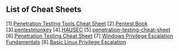 ## List of Cheat Sheets

[1].[Penetration Testing Tools Cheat Sheet](https://highon.coffee/blog/penetration-testing-tools-cheat-sheet/#snmpv3-enumeration-tools)
[2].[Pentest Book](https://pentestbook.six2dez.com/)
[3].[pentestmonkey](http://pentestmonkey.net/category/cheat-sheet)
[4].[HAUSEC](https://hausec.com/pentesting-cheatsheet/)
[5].[penetration-testing-cheat-sheet](https://github.com/ivan-sincek/penetration-testing-cheat-sheet#readme)
[6].[Penetration Testing Cheat Sheet](https://awesomeopensource.com/project/ivan-sincek/penetration-testing-cheat-sheet)
[7].[Windows Privilege Escalation Fundamentals](https://www.fuzzysecurity.com/tutorials/16.html)
[8].[Basic Linux Privilege Escalation](https://blog.g0tmi1k.com/2011/08/basic-linux-privilege-escalation/)